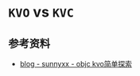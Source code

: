 # `KVO` vs `KVC`

## 参考资料
- [blog - sunnyxx - objc kvo简单探索](http://blog.sunnyxx.com/2014/03/09/objc_kvo_secret/)